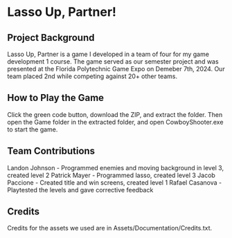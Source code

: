 # Lasso Up, Partner!
## Project Background
Lasso Up, Partner is a game I developed in a team of four for my game development 1 course.
The game served as our semester project and was presented at the Florida Polytechnic Game Expo on Demeber 7th, 2024.
Our team placed 2nd while competing against 20+ other teams.

## How to Play the Game
Click the green code button, download the ZIP, and extract the folder. 
Then open the Game folder in the extracted folder, and open CowboyShooter.exe to start the game.

## Team Contributions
Landon Johnson - Programmed enemies and moving background in level 3, created level 2
Patrick Mayer - Programmed lasso, created level 3
Jacob Paccione - Created title and win screens, created level 1
Rafael Casanova - Playtested the levels and gave corrective feedback

## Credits
Credits for the assets we used are in Assets/Documentation/Credits.txt.
